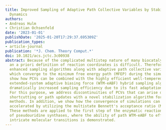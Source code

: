 ```yaml
---
title: Improved Sampling of Adaptive Path Collective Variables by Stabilized Extended-System
  Dynamics
authors:
- Andreas Hulm
- Christian Ochsenfeld
date: '2023-01-01'
publishDate: '2025-01-20T17:29:37.695309Z'
publication_types:
- article-journal
publication: '*J. Chem. Theory Comput.*'
doi: 10.1021/acs.jctc.3c00938
abstract: Because of the complicated multistep nature of many biocatalytic reactions,
  an a priori definition of reaction coordinates is difficult. Therefore, we apply
  enhanced sampling algorithms along with adaptive path collective variables (PCVs),
  which converge to the minimum free energy path (MFEP) during the simulation. We
  show how PCVs can be combined with the highly efficient well-tempered metadynamics
  extended-system adaptive biasing force (WTM-eABF) hybrid sampling algorithm, offering
  dramatically increased sampling efficiency due to its fast adaptation to path updates.
  For this purpose, we address discontinuities of PCVs that can arise due to path
  shortcutting or path updates with a novel stabilization algorithm for extendedsystem
  methods. In addition, we show how the convergence of simulations can be further
  accelerated by utilizing the multistate Bennett's acceptance ratio (MBAR) estimator.
  These methods are applied to the first step of the enzymatic reaction mechanism
  of pseudouridine synthases, where the ability of path WTM-eABF to efficiently explore
  intricate molecular transitions is demonstrated.
---
```

